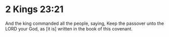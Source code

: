 # 2 Kings 23:21

And the king commanded all the people, saying, Keep the passover unto the LORD your God, as [it is] written in the book of this covenant.